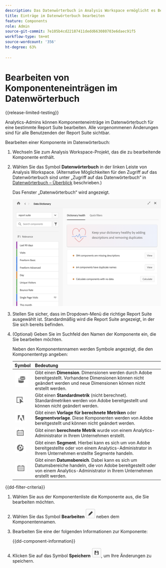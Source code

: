 ```yaml
---
description: Das Datenwörterbuch in Analysis Workspace ermöglicht es Benutzenden, die verschiedenen Komponenten in Analysis Workspace zu katalogisieren und im Auge zu behalten, einschließlich ihres Verwendungszwecks, welche genehmigt sind, welche Duplikate sind usw.
title: Einträge im Datenwörterbuch bearbeiten
feature: Components
role: Admin
source-git-commit: 7e105b4cd22187411dedd663080703e6daec91f5
workflow-type: tm+mt
source-wordcount: '356'
ht-degree: 63%

---
```


# Bearbeiten von Komponenteneinträgen im Datenwörterbuch

{{release-limited-testing}}

Analytics-Admins können Komponenteneinträge im Datenwörterbuch für eine bestimmte Report Suite bearbeiten. Alle vorgenommenen Änderungen sind für alle Benutzenden der Report Suite sichtbar.

Bearbeiten einer Komponente im Datenwörterbuch:

1. Wechseln Sie zum Analysis Workspace-Projekt, das die zu bearbeitende Komponente enthält.

1. Wählen Sie das Symbol **Datenwörterbuch** in der linken Leiste von Analysis Workspace. (Alternative Möglichkeiten für den Zugriff auf das Datenwörterbuch sind unter „Zugriff auf das Datenwörterbuch“ in [Datenwörterbuch – Überblick](/help/analyze/analysis-workspace/components/data-dictionary/data-dictionary-overview.md) beschrieben.)

   Das Fenster „Datenwörterbuch“ wird angezeigt.

   ![Adminansicht des Datenwörterbuchs](assets/data-dictionary-admin.png)

1. Stellen Sie sicher, dass im Dropdown-Menü die richtige Report Suite ausgewählt ist. Standardmäßig wird die Report Suite angezeigt, in der Sie sich bereits befinden.

1. (Optional) Geben Sie im Suchfeld den Namen der Komponente ein, die Sie bearbeiten möchten.

   Neben den Komponentennamen werden Symbole angezeigt, die den Komponententyp angeben:

   | Symbol | Bedeutung |
   |---------|----------|
   | ![Symbol &quot;Dimension&quot;](assets/dimension-icon.png) | Gibt einen **Dimension**. Dimensionen werden durch Adobe bereitgestellt. Vorhandene Dimensionen können nicht geändert werden und neue Dimensionen können nicht erstellt werden. |
   | ![Metriksymbol](assets/default-metric-icon.png) | Gibt einen **Standardmetrik** (nicht berechnet). Standardmetriken werden von Adobe bereitgestellt und können nicht geändert werden. |
   | ![Symbol &quot;Adobe&quot;](assets/default-calc-metric-icon.png) | Gibt einen **Vorlage für berechnete Metriken** oder **Segmentvorlage**. Diese Komponenten werden von Adobe bereitgestellt und können nicht geändert werden. |
   | ![Symbol &quot;Rechner&quot;](assets/calculated-metric-icon-created.png) | Gibt einen **berechnete Metrik** wurde von einem Analytics-Administrator in Ihrem Unternehmen erstellt. |
   | ![Segmentsymbol](assets/segment-icon.png) | Gibt einen **Segment**. Hierbei kann es sich um von Adobe bereitgestellte oder von einem Analytics-Administrator in Ihrem Unternehmen erstellte Segmente handeln. |
   | ![Symbol für Datumsbereich](assets/date-range-icon.png) | Gibt einen **Datumsbereich**. Dabei kann es sich um Datumsbereiche handeln, die von Adobe bereitgestellt oder von einem Analytics-Administrator in Ihrem Unternehmen erstellt werden. |

{{dd-filter-criteria}}

1. Wählen Sie aus der Komponentenliste die Komponente aus, die Sie bearbeiten möchten.

1. Wählen Sie das Symbol **Bearbeiten** ![Datenwörterbuch bearbeiten](assets/data-dictionary-edit-icon.png) neben dem Komponentennamen.

1. Bearbeiten Sie eine der folgenden Informationen zur Komponente:

   {{dd-component-information}}

1. Klicken Sie auf das Symbol **Speichern** ![Datenwörterbuch speichern](assets/data-dictionary-save-icon.png), um Ihre Änderungen zu speichern.
